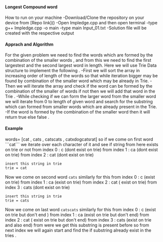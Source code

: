 <h4>Longest Compound word</h4>
How to run on your machine 
-Download/Clone the repository on your device from [Repo link]()
-Open Impledge.cpp and then open terminal 
-type g++ Impledge.cpp -o main 
-type main Input_01.txt 
-Solution file will be created with the respective output 

<h4>Apprach and Algorithm </h4>
For the given problem we need to find the words which are formed by the combination of the smaller words , and from this we need to find the first largestest and the second largest word in length. 
Here we will use Trie Data structure to implement the following .
-First we will sort the array in increasing order of length of the words so that while iteration bigger may be found by combination of the smaller word which may be already in Trie. 
-Then we will iterate the array and check if the word can be formed by the combination of the smaller of words if not then we will add that word in the Trie .
-While checking if we can form the larger word from the smaller word we will iterate from 0 to length of given word and search for the substring which can formed from smaller words which are already present in the Trie. 
-If the word is formed by the combination of the smaller word then it will return true else false .

<h4>Example</h4>
words= [cat , cats , catscats , catxdogcatsrat]
so if we come on first word ```cat``` we iterate over each character of it and see if string from here exists on trie or not
    from index 0 : c (dont exist on trie)
    from index 1 : ca (dont exist on trie)
    from index 2 : cat (dont exist on trie)

    insert this string in trie
    trie = cat
    
Now we come on second word ```cats``` similarly for this
    from index 0 : c (exist on trie)
    from index 1 : ca (exist on trie)
    from index 2 : cat ( exist on trie)
    from index 3 : cats (dont exist on trie)

    insert this string in trie
    trie = cats
    

Now we come on last word ```catscats``` similarly for this
  from index 0 : c (exist on trie but don't end )
    from index 1 : ca (exist on trie but don't end)
    from index 2 : cat ( exist on trie but don't end)
    from index 3 : cats (exist on trie and also end) from were we get this substring is present before 
    so from next index we will again start and find the if substring already exist in the tries .
